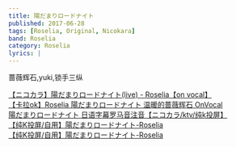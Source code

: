 ```yaml
---
title: 陽だまりロードナイト
published: 2017-06-28
tags: [Roselia, Original, Nicokara]
band: Roselia
category: Roselia
lyrics: |
---
```

蔷薇辉石,yuki,锁手三纵

<summary>
    <a href="https://www.bilibili.com/video/BV1ow411y7pu/">
        【ニコカラ】陽だまりロードナイト(live) - Roselia【on vocal】
    </a>
</summary>
<summary>
    <a href="https://www.bilibili.com/video/BV1XX4y1e7Vu/">
        【卡拉ok】Roselia 陽だまりロードナイト 温暖的蔷薇辉石 OnVocal
    </a>
</summary>
<summary>
    <a href="https://www.bilibili.com/video/BV1cC411p7bG/">
        陽だまりロードナイト 日语字幕罗马音注音【ニコカラ/ktv/纯k投屏】
    </a>
</summary>
<summary>
    <a href="https://www.bilibili.com/video/BV1EpmhYLEWD/">
        【纯K投屏/自用】陽だまりロードナイト-Roselia
    </a>
</summary>
<summary>
    <a href="https://www.bilibili.com/video/BV1JpmhYLEVT/">
        【纯K投屏/自用】陽だまりロードナイト-Roselia
    </a>
</summary>
